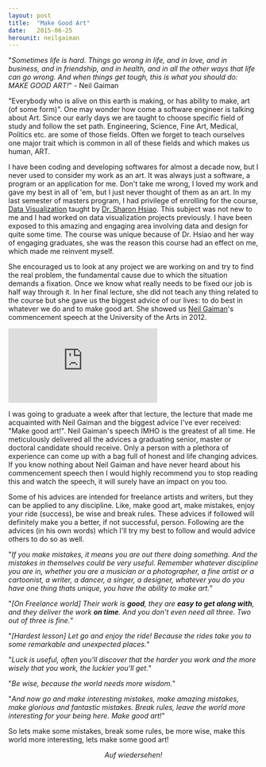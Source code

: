 ```yaml
---
layout: post
title:  "Make Good Art"
date:   2015-06-25
herounit: neilgaiman
---
```

"<i>Sometimes life is hard. Things go wrong in life, and in love, and in business, and in friendship, and in health, and in all the other ways that life can go wrong. And when things get tough, this is what you should do: MAKE GOOD ART!</i>" - Neil Gaiman

"Everybody who is alive on this earth is making, or has ability to make, art (of some form)".
One may wonder how come a software engineer is talking about Art. Since our early days we are taught to choose specific field of study and follow the set path. Engineering, Science, Fine Art, Medical, Politics etc. are some of those fields. Often we forget to teach ourselves one major trait which is common in all of these fields and which makes us human, ART.

I have been coding and developing softwares for almost a decade now, but I never used to consider my work as an art. It was always just a software, a program or an application for me. Don't take me wrong, I loved my work and gave my best in all of 'em, but I just never thought of them as an art. In my last semester of masters program, I had privilege of enrolling for the course, [Data Visualization][cse591dv] taught by [Dr. Sharon Hsiao][drhsiao]. This subject was not new to me and I had worked on data visualization projects previously. I have been exposed to this amazing and engaging area involving data and design for quite some time. The course was unique because of Dr. Hsiao and her way of engaging graduates, she was the reason this course had an effect on me, which made me reinvent myself.

She encouraged us to look at any project we are working on and try to find the real problem, the fundamental cause due to which the situation demands a fixation. Once we know what really needs to be fixed our job is half way through it. In her final lecture, she did not teach any thing related to the course but she gave us the biggest advice of our lives: to do best in whatever we do and to make good art. She showed us [Neil Gaiman][ng]'s commencement speech at the University of the Arts in 2012.

<iframe class="video" src="https://player.vimeo.com/video/42372767?color=ffffff" frameborder="0" webkitallowfullscreen mozallowfullscreen allowfullscreen></iframe>

I was going to graduate a week after that lecture, the lecture that made me acquainted with Neil Gaiman and the biggest advice I've ever received: "Make good art!". Neil Gaiman's speech IMHO is the greatest of all time. He meticulously delivered all the advices a graduating senior, master or doctoral candidate should receive. Only a person with a plethora of experience can come up with a bag full of honest and life changing advices. If you know nothing about Neil Gaiman and have never heard about his commencement speech then I would highly recommend you to stop reading this and watch the speech, it will surely have an impact on you too.

Some of his advices are intended for freelance artists and writers, but they can be applied to any discipline. Like, make good art, make mistakes, enjoy your ride (success), be wise and break rules. These advices if followed will definitely make you a better, if not successful, person. Following are the advices (in his own words) which I'll try my best to follow and would advice others to do so as well.

"<i>If you make mistakes, it means you are out there doing something. And the mistakes in themselves could be very useful. Remember whatever discipline you are in, whether you are a musician or a photographer, a fine artist or a cartoonist, a writer, a dancer, a singer, a designer, whatever you do you have one thing thats unique, you have the ability to make art.</i>"

"<i>[On Freelance world] Their work is <b>good</b>, they are <b>easy to get along with</b>, and they deliver the work <b>on time</b>. And you don't even need all three. Two out of three is fine.</i>"

"<i>[Hardest lesson] Let go and enjoy the ride! Because the rides take you to some remarkable and unexpected places.</i>"

"<i>Luck is useful, often you'll discover that the harder you work and the more wisely that you work, the luckier you'll get.</i>"

"<i>Be wise, because the world needs more wisdom.</i>"

"<i>And now go and make interesting mistakes, make amazing mistakes, make glorious and fantastic mistakes. Break rules, leave the world more interesting for your being here. Make good art!</i>"

So lets make some mistakes, break some rules, be more wise, make this world more interesting, lets make some good art!

<div style="text-align: center;"><i>Auf wiedersehen!</i></div>
<br>

[ng]: https://www.neilgaiman.com/
[cse591dv]: https://sites.google.com/a/asu.edu/cse591_data-visualization/home
[drhsiao]: https://www.public.asu.edu/~ihsiao1/
